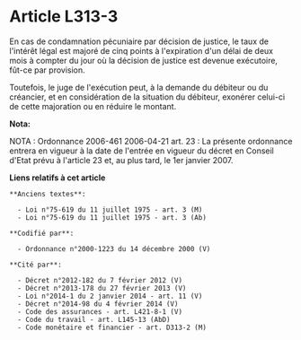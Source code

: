 # Article L313-3

En cas de condamnation pécuniaire par décision de justice, le taux de l'intérêt légal est majoré de cinq points à
l'expiration d'un délai de deux mois à compter du jour où la décision de justice est devenue exécutoire, fût-ce par
provision.

Toutefois, le juge de l'exécution peut, à la demande du débiteur ou du créancier, et en considération de la situation du
débiteur, exonérer celui-ci de cette majoration ou en réduire le montant.

**Nota:**

NOTA : Ordonnance 2006-461 2006-04-21 art. 23 : La présente ordonnance entrera en vigueur à la date de l'entrée en vigueur du
décret en Conseil d'Etat prévu à l'article 23 et, au plus tard, le 1er janvier 2007.

**Liens relatifs à cet article**

	**Anciens textes**:

	  - Loi n°75-619 du 11 juillet 1975 - art. 3 (M)
	  - Loi n°75-619 du 11 juillet 1975 - art. 3 (Ab)

	**Codifié par**:

	  - Ordonnance n°2000-1223 du 14 décembre 2000 (V)

	**Cité par**:

	  - Décret n°2012-182 du 7 février 2012 (V)
	  - Décret n°2013-178 du 27 février 2013 (V)
	  - Loi n°2014-1 du 2 janvier 2014 - art. 11 (V)
	  - Décret n°2014-98 du 4 février 2014 (V)
	  - Code des assurances - art. L421-8-1 (V)
	  - Code du travail - art. L145-13 (AbD)
	  - Code monétaire et financier - art. D313-2 (M)
